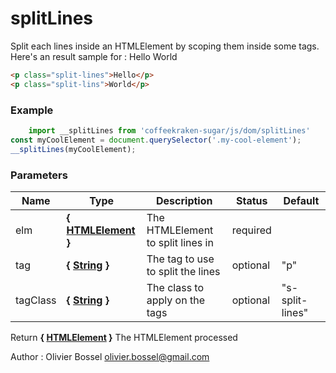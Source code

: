 # splitLines

Split each lines inside an HTMLElement by scoping them inside some tags.
Here's an result sample for :
Hello
World

```html
<p class="split-lines">Hello</p>
<p class="split-lins">World</p>
```


### Example
```js
	import __splitLines from 'coffeekraken-sugar/js/dom/splitLines'
const myCoolElement = document.querySelector('.my-cool-element');
__splitLines(myCoolElement);
```

### Parameters
Name  |  Type  |  Description  |  Status  |  Default
------------  |  ------------  |  ------------  |  ------------  |  ------------
elm  |  **{ [HTMLElement](https://developer.mozilla.org/fr/docs/Web/API/HTMLElement) }**  |  The HTMLElement to split lines in  |  required  |
tag  |  **{ [String](https://developer.mozilla.org/fr/docs/Web/JavaScript/Reference/Objets_globaux/String) }**  |  The tag to use to split the lines  |  optional  |  "p"
tagClass  |  **{ [String](https://developer.mozilla.org/fr/docs/Web/JavaScript/Reference/Objets_globaux/String) }**  |  The class to apply on the tags  |  optional  |  "s-split-lines"

Return **{ [HTMLElement](https://developer.mozilla.org/fr/docs/Web/API/HTMLElement) }** The HTMLElement processed

Author : Olivier Bossel [olivier.bossel@gmail.com](mailto:olivier.bossel@gmail.com)